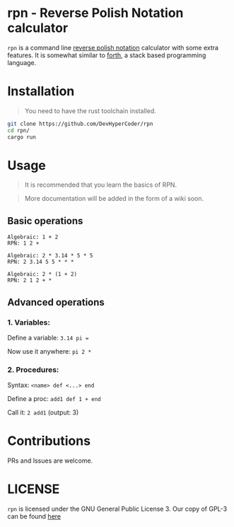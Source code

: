 # rpn - Reverse Polish Notation calculator

`rpn` is a command line [reverse polish notation][1] calculator with some extra
features. It is somewhat similar to [forth][2], a stack based programming
language.

# Installation

> You need to have the rust toolchain installed.

```sh
git clone https://github.com/DevHyperCoder/rpn
cd rpn/
cargo run
```

# Usage

> It is recommended that you learn the basics of RPN.

> More documentation will be added in the form of a wiki soon.

## Basic operations

```
Algebraic: 1 + 2
RPN: 1 2 +

Algebraic: 2 * 3.14 * 5 * 5
RPN: 2 3.14 5 5 * * *

Algebraic: 2 * (1 + 2)
RPN: 2 1 2 + *
```

## Advanced operations

### 1. Variables:

Define a variable: `3.14 pi =`

Now use it anywhere: `pi 2 *`

### 2. Procedures:

Syntax: `<name> def <...> end`

Define a proc: `add1 def 1 + end`

Call it: `2 add1` (output: 3)

# Contributions

PRs and Issues are welcome.

# LICENSE

`rpn` is licensed under the GNU General Public License 3. Our copy of
GPL-3 can be found [here](./LICENSE)

[1]: <https://en.wikipedia.org/wiki/Reverse_Polish_notation>
[2]: <https://en.wikipedia.org/wiki/Forth_(programming_language)>
